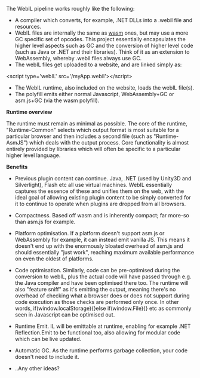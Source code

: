 The WebIL pipeline works roughly like the following:

- A compiler which converts, for example, .NET DLLs into a .webil file and resources.
- WebIL files are internally the same as [wasm](https://github.com/WebAssembly/design/blob/master/BinaryEncoding.md) ones, but may use a more GC specific set of opcodes. This project essentially encapsulates the higher level aspects such as GC and the conversion of higher level code (such as Java or .NET and their libraries). Think of it as an extension to WebAssembly, whereby .webil files always use GC.
- The webIL files get uploaded to a website, and are linked simply as:

&lt;script type='webIL' src='/myApp.webil'&gt;&lt;/script&gt;

- The WebIL runtime, also included on the website, loads the webIL file(s).
- The polyfill emits either normal Javascript, WebAssembly+GC or asm.js+GC (via the wasm polyfill).


<b>Runtime overview</b>

The runtime must remain as minimal as possible. The core of the runtime, "Runtime-Common" selects which output format is most suitable for a particular browser and then includes a second file (such as "Runtime-AsmJS") which deals with the output process. Core functionality is almost entirely provided by libraries which will often be specific to a particular higher level language.

<b>Benefits</b>

+ Previous plugin content can continue. 
Java, .NET (used by Unity3D and Silverlight), Flash etc all use virtual machines. WebIL essentially captures the essence of these and unifies them on the web, with the ideal goal of allowing existing plugin content to be simply converted for it to continue to operate when plugins are dropped from all browsers.

+ Compactness. 
Based off wasm and is inherently compact; far more-so than asm.js for example.

+ Platform optimisation. 
If a platform doesn't support asm.js or WebAssembly for example, it can instead emit vanilla JS. This means it doesn't end up with the enormously bloated overhead of asm.js and should essentially "just work", reaching maximum available performance on even the oldest of platforms.

+ Code optimisation. 
Similarly, code can be pre-optimised during the conversion to webIL, plus the actual code will have passed through e.g. the Java compiler and have been optimised there too. The runtime will also "feature sniff" as it's emitting the output, meaning there's no overhead of checking what a browser does or does not support during code execution as those checks are performed only once. In other words, if(window.localStorage){}else if(window.File){} etc as commonly seen in Javascript can be optimised out.

+ Runtime Emit. 
IL will be emittable at runtime, enabling for example .NET Reflection.Emit to be functional too, also allowing for modular code which can be live updated.

+ Automatic GC. 
As the runtime performs garbage collection, your code doesn't need to include it.

+ ..Any other ideas?
